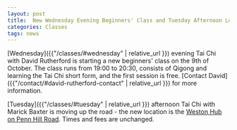 ```yaml
---
layout: post
title:  New Wednesday Evening Beginners' Class and Tuesday Afternoon Location Change
categories: Classes
tags: news
---
```


[Wednesday]({{"/classes/#wednesday" | relative_url }}) evening Tai Chi with David Rutherford is starting a new beginners&apos; class on the 9th of October. The class runs from 19:00 to 20:30, consists of Qigong and learning the Tai Chi short form, and the first session is free. [Contact David]({{"/contact/#david-rutherford-contact" | relative_url }}) for more information.

[Tuesday]({{"/classes/#tuesday" | relative_url }}) afternoon Tai Chi with Marick Baxter is moving up the road - the new location is the [Weston Hub on Penn Hill Road](https://maps.app.goo.gl/k5t3GAERuYymE4sZ7). Times and fees are unchanged.